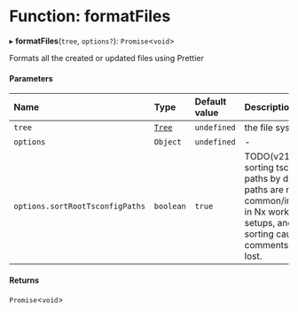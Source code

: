 # Function: formatFiles

▸ **formatFiles**(`tree`, `options?`): `Promise`\<`void`\>

Formats all the created or updated files using Prettier

#### Parameters

| Name                            | Type                                                | Default value | Description                                                                                                                                                |
| :------------------------------ | :-------------------------------------------------- | :------------ | :--------------------------------------------------------------------------------------------------------------------------------------------------------- |
| `tree`                          | [`Tree`](/reference/core-api/devkit/documents/Tree) | `undefined`   | the file system tree                                                                                                                                       |
| `options`                       | `Object`                                            | `undefined`   | -                                                                                                                                                          |
| `options.sortRootTsconfigPaths` | `boolean`                                           | `true`        | TODO(v21): Stop sorting tsconfig paths by default, paths are now less common/important in Nx workspace setups, and the sorting causes comments to be lost. |

#### Returns

`Promise`\<`void`\>
